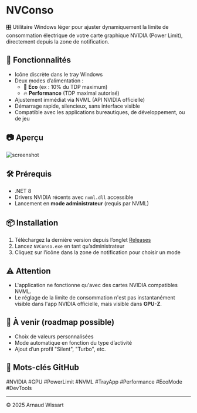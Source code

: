 # NVConso

🎛️ Utilitaire Windows léger pour ajuster dynamiquement la limite de consommation électrique de votre carte graphique NVIDIA (Power Limit), directement depuis la zone de notification.

## 🚀 Fonctionnalités

- Icône discrète dans le tray Windows
- Deux modes d’alimentation :
  - 🧘 **Éco** (ex : 10% du TDP maximum)
  - 🔥 **Performance** (TDP maximal autorisé)
- Ajustement immédiat via NVML (API NVIDIA officielle)
- Démarrage rapide, silencieux, sans interface visible
- Compatible avec les applications bureautiques, de développement, ou de jeu

## 📷 Aperçu

![screenshot](./screenshot_nvconso.png)

## 🛠️ Prérequis

- .NET 8
- Drivers NVIDIA récents avec `nvml.dll` accessible
- Lancement en **mode administrateur** (requis par NVML)

## 📦 Installation

1. Téléchargez la dernière version depuis l’onglet [Releases](https://github.com/arnaud-wissart/NVConso/releases)
2. Lancez `NVConso.exe` en tant qu’administrateur
3. Cliquez sur l’icône dans la zone de notification pour choisir un mode

## ⚠️ Attention

- L'application ne fonctionne qu'avec des cartes NVIDIA compatibles NVML.
- Le réglage de la limite de consommation n'est pas instantanément visible dans l'app NVIDIA officielle, mais visible dans **GPU-Z**.

## 🧪 À venir (roadmap possible)

- Choix de valeurs personnalisées
- Mode automatique en fonction du type d’activité
- Ajout d’un profil "Silent", "Turbo", etc.

## 🔖 Mots-clés GitHub

#NVIDIA #GPU #PowerLimit #NVML #TrayApp #Performance #EcoMode #DevTools

---

© 2025 Arnaud Wissart
